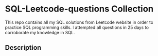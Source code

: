 # SQL-Leetcode-questions Collection

This repo contains all my SQL solutions from Leetcode website in order to practice SQL programming skills. I attempted all questions in 25 days to corroborate my knowledge in SQL.

## Description



